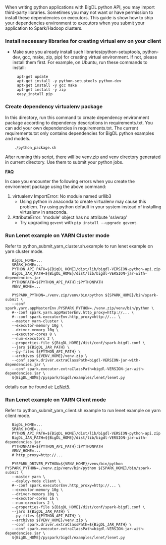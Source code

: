 
When writing python applications with BigDL python API, you may import third-party libraries. Sometimes you may not want or have permission to install these dependencies on executors. This guide is show how to ship your dependencies environment to executors when you submit your application to Spark/Hadoop clusters.

### Install necessary libraries for creating virtual env on your client
* Make sure you already install such libraries(python-setuptools, python-dev, gcc, make, zip, pip) for creating virtual environment. If not, please install them first. For example, on Ubuntu, run these commands to install:
  ```
    apt-get update
    apt-get install -y python-setuptools python-dev
    apt-get install -y gcc make
    apt-get install -y zip
    easy_install pip
  ```	


### Create dependency virtualenv package

In this directory, run this command to create dependency environment package according to dependency descriptions in requirements.txt. You can add your own dependencies in requirements.txt. The current requirements.txt only contains dependencies for BigDL python examples and models.

```
    ./python_package.sh
```    
    
After running this script, there will be venv.zip and venv directory generated in current directory. Use them to submit your python jobs. 

__FAQ__

In case you encounter the following errors when you create the environment package using the above command:

1. virtualenv ImportError: No module named urllib3
    - Using python in anaconda to create virtualenv may cause this problem. Try using python default in your system instead of installing virtualenv in anaconda.
2. AttributeError: 'module' object has no attribute 'sslwrap'
    - Try upgrading `gevent` with `pip install --upgrade gevent`.


### Run Lenet example on YARN Cluster mode

Refer to python_submit_yarn_cluster.sh.example to run lenet example on yarn cluster mode. 
    
 ```
    BigDL_HOME=...
    SPARK_HOME=...
    PYTHON_API_PATH=${BigDL_HOME}/dist/lib/bigdl-VERSION-python-api.zip
    BigDL_JAR_PATH=${BigDL_HOME}/dist/lib/bigdl-VERSION-jar-with-dependencies.jar
    PYTHONPATH=${PYTHON_API_PATH}:$PYTHONPATH
    VENV_HOME=...
    
    PYSPARK_PYTHON=./venv.zip/venv/bin/python ${SPARK_HOME}/bin/spark-submit \
    --conf spark.yarn.appMasterEnv.PYSPARK_PYTHON=./venv.zip/venv/bin/python \
    #--conf spark.yarn.appMasterEnv.http_proxy=http://... \
    #--conf spark.executorEnv.http_proxy=http://... \
    --master yarn-cluster \
    --executor-memory 10g \
    --driver-memory 10g \
    --executor-cores 8 \
    --num-executors 2 \
    --properties-file ${BigDL_HOME}/dist/conf/spark-bigdl.conf \
    --jars ${BigDL_JAR_PATH} \
    --py-files ${PYTHON_API_PATH} \
    --archives ${VENV_HOME}/venv.zip \
    --conf spark.driver.extraClassPath=bigdl-VERSION-jar-with-dependencies.jar \
    --conf spark.executor.extraClassPath=bigdl-VERSION-jar-with-dependencies.jar \
    ${BigDL_HOME}/pyspark/bigdl/examples/lenet/lenet.py
 ```
details can be found at: [LeNet5](https://github.com/intel-analytics/BigDL/tree/master/pyspark/dl/models/lenet/README.md).

### Run Lenet example on YARN Client mode

Refer to python_submit_yarn_client.sh.example to run lenet example on yarn client mode.

 ```
    BigDL_HOME=...
    SPARK_HOME=...
    PYTHON_API_PATH=${BigDL_HOME}/dist/lib/bigdl-VERSION-python-api.zip
    BigDL_JAR_PATH=${BigDL_HOME}/dist/lib/bigdl-VERSION-jar-with-dependencies.jar
    PYTHONPATH=${PYTHON_API_PATH}:$PYTHONPATH
    VENV_HOME=...
    # http_proxy=http://...
    
    PYSPARK_DRIVER_PYTHON=${VENV_HOME}/venv/bin/python PYSPARK_PYTHON=./venv.zip/venv/bin/python ${SPARK_HOME}/bin/spark-submit \
    --master yarn \
    --deploy-mode client \
    #--conf spark.executorEnv.http_proxy=http://... \
    --executor-memory 10g \
    --driver-memory 10g \
    --executor-cores 16 \
    --num-executors 2 \
    --properties-file ${BigDL_HOME}/dist/conf/spark-bigdl.conf \
    --jars ${BigDL_JAR_PATH} \
    --py-files ${PYTHON_API_PATH} \
    --archives ${VENV_HOME}/venv.zip \
    --conf spark.driver.extraClassPath=${BigDL_JAR_PATH} \
    --conf spark.executor.extraClassPath=bigdl-VERSION-jar-with-dependencies.jar \
    ${BigDL_HOME}/pyspark/bigdl/examples/lenet/lenet.py
 ```
